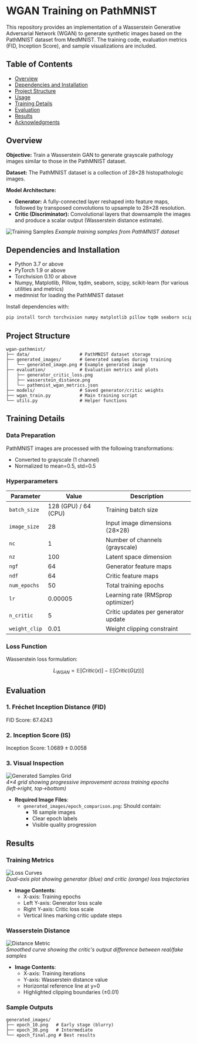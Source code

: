 # WGAN Training on PathMNIST

This repository provides an implementation of a Wasserstein Generative Adversarial Network (WGAN) to generate synthetic images based on the PathMNIST dataset from MedMNIST. The training code, evaluation metrics (FID, Inception Score), and sample visualizations are included.

## Table of Contents
- [Overview](#overview)
- [Dependencies and Installation](#dependencies-and-installation)
- [Project Structure](#project-structure)
- [Usage](#usage)
- [Training Details](#training-details)
- [Evaluation](#evaluation)
- [Results](#results)
- [Acknowledgments](#acknowledgments)

## Overview
**Objective:** Train a Wasserstein GAN to generate grayscale pathology images similar to those in the PathMNIST dataset.

**Dataset:** The PathMNIST dataset is a collection of 28×28 histopathologic images.

**Model Architecture:**
- **Generator:** A fully-connected layer reshaped into feature maps, followed by transposed convolutions to upsample to 28×28 resolution.
- **Critic (Discriminator):** Convolutional layers that downsample the images and produce a scalar output (Wasserstein distance estimate).

![Training Samples](training_sample.png)
*Example training samples from PathMNIST dataset*

## Dependencies and Installation
- Python 3.7 or above
- PyTorch 1.9 or above
- Torchvision 0.10 or above
- Numpy, Matplotlib, Pillow, tqdm, seaborn, scipy, scikit-learn (for various utilities and metrics)
- medmnist for loading the PathMNIST dataset

Install dependencies with:
```bash
pip install torch torchvision numpy matplotlib pillow tqdm seaborn scipy scikit-learn medmnist
```
## Project Structure
```
wgan-pathmnist/
├── data/                   # PathMNIST dataset storage
├── generated_images/       # Generated samples during training
│   └── generated_image.png # Example generated image
├── evaluation/             # Evaluation metrics and plots
│   ├── generator_critic_loss.png
│   ├── wasserstein_distance.png
│   └── pathmnist_wgan_metrics.json
├── models/                 # Saved generator/critic weights
├── wgan_train.py           # Main training script
└── utils.py                # Helper functions
```
## Training Details

### Data Preparation
PathMNIST images are processed with the following transformations:
- Converted to grayscale (1 channel)
- Normalized to mean=0.5, std=0.5

### Hyperparameters
| Parameter | Value | Description |
|-----------|-------|-------------|
| `batch_size` | 128 (GPU) / 64 (CPU) | Training batch size |
| `image_size` | 28 | Input image dimensions (28×28) |
| `nc` | 1 | Number of channels (grayscale) |
| `nz` | 100 | Latent space dimension |
| `ngf` | 64 | Generator feature maps |
| `ndf` | 64 | Critic feature maps |
| `num_epochs` | 50 | Total training epochs |
| `lr` | 0.00005 | Learning rate (RMSprop optimizer) |
| `n_critic` | 5 | Critic updates per generator update |
| `weight_clip` | 0.01 | Weight clipping constraint |

### Loss Function
Wasserstein loss formulation:
```math
L_{WGAN} = \mathbb{E}[Critic(x)] - \mathbb{E}[Critic(G(z))]
```
## Evaluation

### 1. Fréchet Inception Distance (FID)
  FID Score: 67.4243
  
### 2. Inception Score (IS)
  Inception Score: 1.0689 ± 0.0058

### 3. Visual Inspection
![Generated Samples Grid](generated_image.png)  
*4×4 grid showing progressive improvement across training epochs (left→right, top→bottom)*

- **Required Image Files**:
  - `generated_images/epoch_comparison.png`: Should contain:
    - 16 sample images
    - Clear epoch labels
    - Visible quality progression

## Results

### Training Metrics
![Loss Curves](generator_critic_loss.png)  
*Dual-axis plot showing generator (blue) and critic (orange) loss trajectories*

- **Image Contents**:
  - X-axis: Training epochs
  - Left Y-axis: Generator loss scale
  - Right Y-axis: Critic loss scale
  - Vertical lines marking critic update steps

### Wasserstein Distance
![Distance Metric](wassertian_distance.png)  
*Smoothed curve showing the critic's output difference between real/fake samples*

- **Image Contents**:
  - X-axis: Training iterations
  - Y-axis: Wasserstein distance value
  - Horizontal reference line at y=0
  - Highlighted clipping boundaries (±0.01)

### Sample Outputs
```text
generated_images/
├── epoch_10.png   # Early stage (blurry)
├── epoch_30.png   # Intermediate
└── epoch_final.png # Best results
